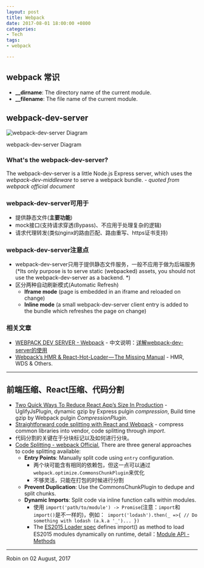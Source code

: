```yaml
---
layout: post
title: Webpack
date: 2017-08-01 18:00:00 +0800
categories:
- Tech
tags:
- webpack

---
```


## webpack 常识

- **__dirname**: The directory name of the current module.
- **__filename**: The file name of the current module.


## webpack-dev-server

![webpack-dev-server Diagram](https://cdn-images-1.medium.com/max/1600/1*ZT-Cxu44L6Pf964Ov1Mggw.png)

webpack-dev-server Diagram

### What's the webpack-dev-server?

The webpack-dev-server is a little Node.js Express server, which uses the *webpack-dev-middleware* to serve a webpack bundle. - *quoted from webpack official document*

### webpack-dev-server可用于

- 提供静态文件(**主要功能**)
- mock接口(支持请求穿透(Bypass)、不应用于处理复杂的逻辑)
- 请求代理转发(类似nginx的路由匹配、路由重写、https证书支持)


### webpack-dev-server注意点

- webpack-dev-server只用于提供静态文件服务，一般不应用于做为后端服务(*Its only purpose is to serve static (webpacked) assets, you should not use the webpack-dev-server as a backend. *)
- 区分两种自动刷新模式(Automatic Refresh)
	- **Iframe mode** (page is embedded in an iframe and reloaded on change)
	- **Inline mode** (a small webpack-dev-server client entry is added to the bundle which refreshes the page on change)


### 相关文章

- [WEBPACK DEV SERVER - Webpack](https://webpack.github.io/docs/webpack-dev-server.html) - 中文说明：[详解webpack-dev-server的使用](https://segmentfault.com/a/1190000006964335)
- [Webpack’s HMR & React-Hot-Loader — The Missing Manual](https://medium.com/@rajaraodv/webpacks-hmr-react-hot-loader-the-missing-manual-232336dc0d96) - HMR, WDS & Others.

----

## 前端压缩、React压缩、代码分割

- [Two Quick Ways To Reduce React App’s Size In Production](https://medium.com/@rajaraodv/two-quick-ways-to-reduce-react-apps-size-in-production-82226605771a) - UglifyJsPlugin, dynamic gzip by Express pulgin *compression*, Build time gzip by Webpack pulgin *CompressionPlugin*.
- [Straightforward code splitting with React and Webpack](https://hackernoon.com/straightforward-code-splitting-with-react-and-webpack-4b94c28f6c3f) - compress common libraries into vendor, code splitting through *import*.
- 代码分割的关键在于分块标记以及如何进行分块。
- [Code Splitting - webpack Official](https://webpack.js.org/guides/code-splitting/), There are three general approaches to code splitting available:
	- **Entry Points**: Manually split code using `entry` configuration.
		- 两个块可能含有相同的依赖包，但这一点可以通过`webpack.optimize.CommonsChunkPlugin`来优化
		- 不够灵活，只能在打包的时候进行分割
	- **Prevent Duplication**: Use the CommonsChunkPlugin to dedupe and split chunks.
	- **Dynamic Imports**: Split code via inline function calls within modules.
		- 使用 `import('path/to/module') -> Promise`(注意：`import`和`import()`是不一样的)，例如：` import('lodash').then(_ =>{ // Do something with lodash (a.k.a '_')... })`
		- The [ES2015 Loader spec](https://whatwg.github.io/loader/) defines import() as method to load ES2015 modules dynamically on runtime, detail：[Module API - Methods](https://webpack.js.org/api/module-methods/#import)

----

Robin on 02 August, 2017